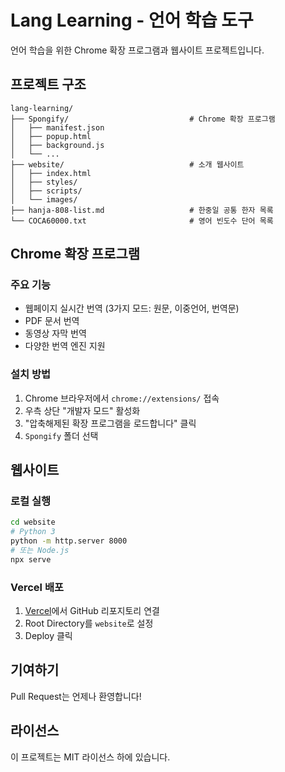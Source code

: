 # Lang Learning - 언어 학습 도구

언어 학습을 위한 Chrome 확장 프로그램과 웹사이트 프로젝트입니다.

## 프로젝트 구조

```
lang-learning/
├── Spongify/                           # Chrome 확장 프로그램
│   ├── manifest.json
│   ├── popup.html
│   ├── background.js
│   └── ...
├── website/                            # 소개 웹사이트
│   ├── index.html
│   ├── styles/
│   ├── scripts/
│   └── images/
├── hanja-808-list.md                   # 한중일 공통 한자 목록
└── COCA60000.txt                       # 영어 빈도수 단어 목록
```

## Chrome 확장 프로그램

### 주요 기능
- 웹페이지 실시간 번역 (3가지 모드: 원문, 이중언어, 번역문)
- PDF 문서 번역
- 동영상 자막 번역
- 다양한 번역 엔진 지원

### 설치 방법
1. Chrome 브라우저에서 `chrome://extensions/` 접속
2. 우측 상단 "개발자 모드" 활성화
3. "압축해제된 확장 프로그램을 로드합니다" 클릭
4. `Spongify` 폴더 선택

## 웹사이트

### 로컬 실행
```bash
cd website
# Python 3
python -m http.server 8000
# 또는 Node.js
npx serve
```

### Vercel 배포
1. [Vercel](https://vercel.com)에서 GitHub 리포지토리 연결
2. Root Directory를 `website`로 설정
3. Deploy 클릭

## 기여하기

Pull Request는 언제나 환영합니다!

## 라이선스

이 프로젝트는 MIT 라이선스 하에 있습니다.